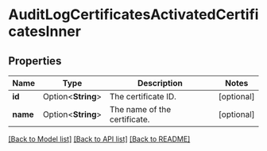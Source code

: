 # AuditLogCertificatesActivatedCertificatesInner

## Properties

Name | Type | Description | Notes
------------ | ------------- | ------------- | -------------
**id** | Option<**String**> | The certificate ID. | [optional]
**name** | Option<**String**> | The name of the certificate. | [optional]

[[Back to Model list]](../README.md#documentation-for-models) [[Back to API list]](../README.md#documentation-for-api-endpoints) [[Back to README]](../README.md)


